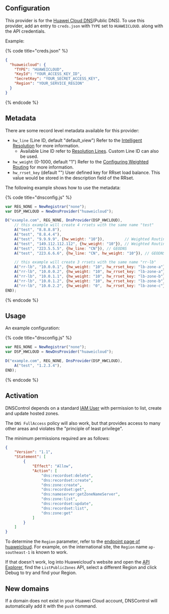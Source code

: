 ## Configuration


This provider is for the [Huawei Cloud DNS](https://www.huaweicloud.com/intl/en-us/product/dns.html)(Public DNS).  To use this provider, add an entry to `creds.json` with `TYPE` set to `HUAWEICLOUD`.
along with the API credentials.

Example:

{% code title="creds.json" %}
```json
{
  "huaweicloud": {
    "TYPE": "HUAWEICLOUD",
    "KeyId": "YOUR_ACCESS_KEY_ID",
    "SecretKey": "YOUR_SECRET_ACCESS_KEY",
    "Region": "YOUR_SERVICE_REGION"
  }
}
```
{% endcode %}

## Metadata
There are some record level metadata available for this provider:
   * `hw_line` (Line ID, default "default_view") Refer to the [Intelligent Resolution](https://support.huaweicloud.com/intl/en-us/usermanual-dns/dns_usermanual_0041.html) for more information.
     * Available Line ID refer to [Resolution Lines](https://support.huaweicloud.com/intl/en-us/api-dns/en-us_topic_0085546214.html). Custom Line ID can also be used.
   * `hw_weight` (0-1000, default "1") Refer to the [Configuring Weighted Routing](https://support.huaweicloud.com/intl/en-us/usermanual-dns/dns_usermanual_0705.html) for more information.
   * `hw_rrset_key` (default "") User defined key for RRset load balance. This value would be stored in the description field of the RRset.

The following example shows how to use the metadata:

{% code title="dnsconfig.js" %}
```javascript
var REG_NONE = NewRegistrar("none");
var DSP_HWCLOUD = NewDnsProvider("huaweicloud");

D("example.com", REG_NONE, DnsProvider(DSP_HWCLOUD),
    // this example will create 4 rrsets with the same name "test"
    A("test", "8.8.8.8"),
    A("test", "8.8.4.4"),
    A("test", "9.9.9.9", {hw_weight: "10"}),         // Weighted Routing
    A("test", "149.112.112.112", {hw_weight: "10"}), // Weighted Routing
    A("test", "223.5.5.5", {hw_line: "CN"}), // GEODNS
    A("test", "223.6.6.6", {hw_line: "CN", hw_weight: "10"}), // GEODNS with weight

    // this example will create 3 rrsets with the same name "rr-lb"
    A("rr-lb", "10.0.0.1", {hw_weight: "10", hw_rrset_key: "lb-zone-a"}),
    A("rr-lb", "10.0.0.2", {hw_weight: "10", hw_rrset_key: "lb-zone-a"}),
    A("rr-lb", "10.0.1.1", {hw_weight: "10", hw_rrset_key: "lb-zone-b"}),
    A("rr-lb", "10.0.1.2", {hw_weight: "10", hw_rrset_key: "lb-zone-b"}),
    A("rr-lb", "10.0.2.2", {hw_weight: "0",  hw_rrset_key: "lb-zone-c"}),
END);
```
{% endcode %}

## Usage
An example configuration:

{% code title="dnsconfig.js" %}
```javascript
var REG_NONE = NewRegistrar("none");
var DSP_HWCLOUD = NewDnsProvider("huaweicloud");

D("example.com", REG_NONE, DnsProvider(DSP_HWCLOUD),
    A("test", "1.2.3.4"),
END);
```
{% endcode %}

## Activation
DNSControl depends on a standard [IAM User](https://support.huaweicloud.com/intl/en-us/usermanual-iam/iam_02_0003.html) with permission to list, create and update hosted zones.

The `DNS FullAccess` policy will also work, but that provides access to many other areas and violates the "principle of least privilege".

The minimum permissions required are as follows:

```json
{
    "Version": "1.1",
    "Statement": [
        {
            "Effect": "Allow",
            "Action": [
                "dns:recordset:delete",
                "dns:recordset:create",
                "dns:zone:create",
                "dns:recordset:get",
                "dns:nameserver:getZoneNameServer",
                "dns:zone:list",
                "dns:recordset:update",
                "dns:recordset:list",
                "dns:zone:get"
            ]
        }
    ]
}
```

To determine the `Region` parameter, refer to the [endpoint page of huaweicloud](https://console-intl.huaweicloud.com/apiexplorer/#/endpoint/DNS). For example, on the international site, the `Region` name `ap-southeast-1` is known to work.

If that doesn't work, log into Huaweicloud's website and open the [API Explorer](https://console-intl.huaweicloud.com/apiexplorer/#/openapi/DNS/debug?api=ListPublicZones), find the `ListPublicZones` API, select a different Region and click Debug to try and find your Region.

## New domains
If a domain does not exist in your Huawei Cloud account, DNSControl will automatically add it with the `push` command.
